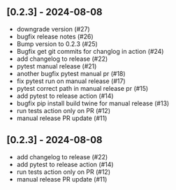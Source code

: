 ## [0.2.3] - 2024-08-08

- downgrade version (#27)
- bugfix release notes (#26)
- Bump version to 0.2.3 (#25)
- Bugfix get git commits for changlog in action (#24)
- add changelog to release (#22)
- pytest manual release (#21)
- another bugfix pytest manual pr (#18)
- fix pytest run on manual release (#17)
- pytest correct path in manual release pr (#15)
- add pytest to release action (#14)
- bugfix pip install build twine for manual release (#13)
- run tests action only on PR (#12)
- manual release PR update (#11)

## [0.2.3] - 2024-08-08

- add changelog to release (#22)
- add pytest to release action (#14)
- run tests action only on PR (#12)
- manual release PR update (#11)

